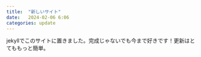 ```yaml
---
title:  "新しいサイト"
date:   2024-02-06 6:06
categories: update
---
```

jekyllでこのサイトに置きました。完成じゃないでも今まで好きです！更新はとてももっと簡単。
